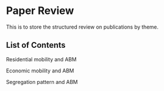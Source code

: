 # Paper Review
This is to store the structured review on publications by theme.

## List of Contents

Residential mobility and ABM

Economic mobility and ABM

Segregation pattern and ABM
